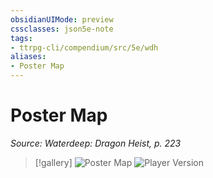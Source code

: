 ```yaml
---
obsidianUIMode: preview
cssclasses: json5e-note
tags:
- ttrpg-cli/compendium/src/5e/wdh
aliases:
- Poster Map
---
```

# Poster Map
*Source: Waterdeep: Dragon Heist, p. 223* 

> [!gallery]
> ![Poster Map](/3-Mechanics/CLI/Compendium/adventures/waterdeep-dragon-heist/img/poster-map-dm.webp#gallery)
> ![Player Version](/3-Mechanics/CLI/Compendium/adventures/waterdeep-dragon-heist/img/poster-map-player.webp#gallery)